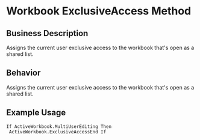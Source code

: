 # Workbook ExclusiveAccess Method

## Business Description
Assigns the current user exclusive access to the workbook that's open as a shared list.

## Behavior
Assigns the current user exclusive access to the workbook that's open as a shared list.

## Example Usage
```vba
If ActiveWorkbook.MultiUserEditing Then 
 ActiveWorkbook.ExclusiveAccessEnd If
```